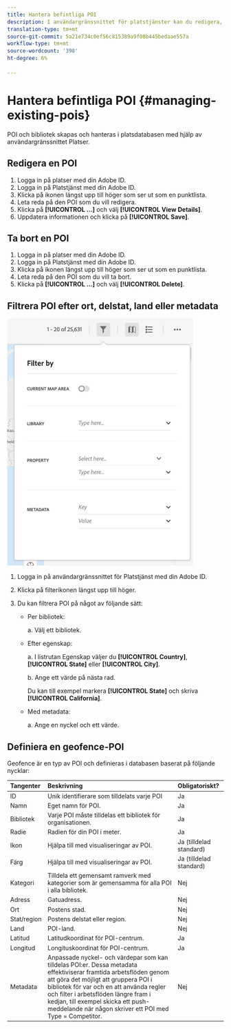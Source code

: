 ```yaml
---
title: Hantera befintliga POI
description: I användargränssnittet för platstjänster kan du redigera, ta bort eller filtrera befintliga POI.
translation-type: tm+mt
source-git-commit: 5a21e734c0ef56c815389a9f08b445bedaae557a
workflow-type: tm+mt
source-wordcount: '398'
ht-degree: 6%

---
```



# Hantera befintliga POI {#managing-existing-pois}

POI och bibliotek skapas och hanteras i platsdatabasen med hjälp av användargränssnittet Platser.

## Redigera en POI

1. Logga in på platser med din Adobe ID.
1. Logga in på Platstjänst med din Adobe ID.
1. Klicka på ikonen längst upp till höger som ser ut som en punktlista.
1. Leta reda på den POI som du vill redigera.
1. Klicka på **[!UICONTROL ...]** och välj **[!UICONTROL View Details]**.
1. Uppdatera informationen och klicka på **[!UICONTROL Save]**.

## Ta bort en POI

1. Logga in på platser med din Adobe ID.
1. Logga in på Platstjänst med din Adobe ID.
1. Klicka på ikonen längst upp till höger som ser ut som en punktlista.
1. Leta reda på den POI som du vill ta bort.
1. Klicka på **[!UICONTROL ...]** och välj **[!UICONTROL Delete]**.

## Filtrera POI efter ort, delstat, land eller metadata

![filtrera en POI](/help/assets/filter_poi.png)

1. Logga in på användargränssnittet för Platstjänst med din Adobe ID.
1. Klicka på filterikonen längst upp till höger.
1. Du kan filtrera POI på något av följande sätt:

   * Per bibliotek:

      a. Välj ett bibliotek.

   * Efter egenskap:

      a. I listrutan Egenskap väljer du **[!UICONTROL Country]**, **[!UICONTROL State]** eller **[!UICONTROL City]**.

      b. Ange ett värde på nästa rad.

      Du kan till exempel markera **[!UICONTROL State]** och skriva **[!UICONTROL California]**.

   * Med metadata:

      a. Ange en nyckel och ett värde.

## Definiera en geofence-POI

Geofence är en typ av POI och definieras i databasen baserat på följande nycklar:

| Tangenter | Beskrivning | Obligatoriskt? |
| :--- | :--- | :--- |
| ID | Unik identifierare som tilldelats varje POI | Ja |
| Namn | Eget namn för POI. | Ja |
| Bibliotek | Varje POI måste tilldelas ett bibliotek för organisationen. | Ja |
| Radie | Radien för din POI i meter. | Ja |
| Ikon | Hjälpa till med visualiseringar av POI. | Ja (tilldelad standard) |
| Färg | Hjälpa till med visualiseringar av POI. | Ja (tilldelad standard) |
| Kategori | Tilldela ett gemensamt ramverk med kategorier som är gemensamma för alla POI i alla bibliotek. | Nej |
| Adress | Gatuadress. | Nej |
| Ort | Postens stad. | Nej |
| Stat/region | Postens delstat eller region. | Nej |
| Land | POI-land. | Nej |
| Latitud | Latitudkoordinat för POI-centrum. | Ja |
| Longitud | Longituskoordinat för POI-centrum. | Ja |
| Metadata | Anpassade nyckel- och värdepar som kan tilldelas POI:er. Dessa metadata effektiviserar framtida arbetsflöden genom att göra det möjligt att gruppera POI i bibliotek för var och en att använda regler och filter i arbetsflöden längre fram i kedjan, till exempel skicka ett push-meddelande när någon skriver ett POI med Type = Competitor. | Nej |

